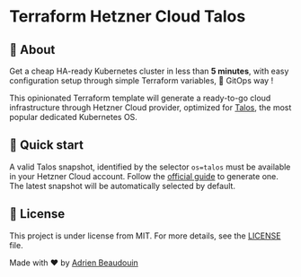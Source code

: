 # Terraform Hetzner Cloud Talos

## 🎯 About

Get a cheap HA-ready Kubernetes cluster in less than **5 minutes**, with easy configuration setup through simple Terraform variables, 💯 GitOps way !

This opinionated Terraform template will generate a ready-to-go cloud infrastructure through Hetzner Cloud provider, optimized for [Talos](https://www.talos.dev/), the most popular dedicated Kubernetes OS.

## 🚀 Quick start

A valid Talos snapshot, identified by the selector `os=talos` must be available in your Hetzner Cloud account. Follow the [official guide](https://www.talos.dev/v1.8/talos-guides/install/cloud-platforms/hetzner/) to generate one. The latest snapshot will be automatically selected by default.

## 📝 License

This project is under license from MIT. For more details, see the [LICENSE](https://adr1enbe4udou1n.mit-license.org/) file.

Made with :heart: by <a href="https://github.com/adr1enbe4udou1n" target="_blank">Adrien Beaudouin</a>

